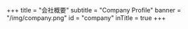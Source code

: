 +++
title = "会社概要"
subtitle = "Company Profile"
banner = "/img/company.png"
id = "company"
inTitle = true
+++